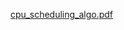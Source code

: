 [cpu_scheduling_algo.pdf](https://github.com/user-attachments/files/19041892/cpu_scheduling_algo.pdf)
